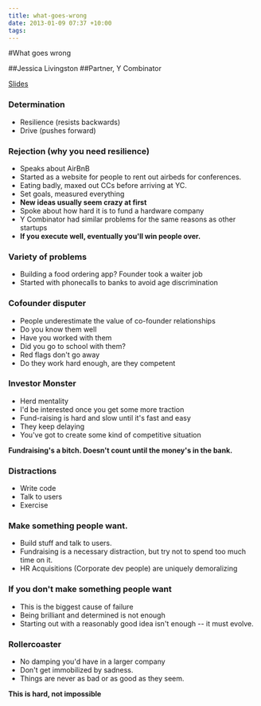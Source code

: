 ```yaml
---
title: what-goes-wrong
date: 2013-01-09 07:37 +10:00
tags:
---
```


#What goes wrong

##Jessica Livingston
##Partner, Y Combinator

[Slides](http://startupschool.org/2012/livingston/)

### Determination
- Resilience (resists backwards)
- Drive (pushes forward)

### Rejection (why you need resilience)
- Speaks about AirBnB
- Started as a website for people to rent out airbeds for conferences.
- Eating badly, maxed out CCs before arriving at YC.
- Set goals, measured everything
- **New ideas usually seem crazy at first**
- Spoke about how hard it is to fund a hardware company
- Y Combinator had similar problems for the same reasons as other startups
- **If you execute well, eventually you'll win people over.**

### Variety of problems
- Building a food ordering app? Founder took a waiter job
- Started with phonecalls to banks to avoid age discrimination

### Cofounder disputer
- People underestimate the value of co-founder relationships
- Do you know them well
- Have you worked with them
- Did you go to school with them?
- Red flags don't go away
- Do they work hard enough, are they competent

### Investor Monster
- Herd mentality
- I'd be interested once you get some more traction
- Fund-raising is hard and slow until it's fast and easy
- They keep delaying
- You've got to create some kind of competitive situation

**Fundraising's a bitch. Doesn't count until the money's in the bank.**

### Distractions
- Write code
- Talk to users
- Exercise

### Make something people want.
- Build stuff and talk to users.
- Fundraising is a necessary distraction, but try not to spend too much time on it.
- HR Acquisitions (Corporate dev people) are uniquely demoralizing

### If you don't make something people want
- This is the biggest cause of failure
- Being brilliant and determined is not enough
- Starting out with a reasonably good idea isn't enough -- it must evolve.

### Rollercoaster
- No damping you'd have in a larger company
- Don't get immobilized by sadness.
- Things are never as bad or as good as they seem.

**This is hard, not impossible**

